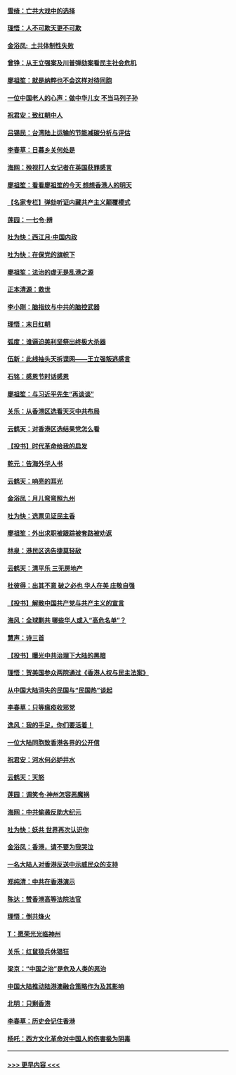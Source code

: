 #### [雪绮：亡共大戏中的选择](../pages/nsc993/n11699922.md?t=12042022) 
#### [理悟：人不可欺天更不可欺](../pages/nsc993/n11699657.md?t=12042022) 
#### [金浴凤:  土共体制性失败](../pages/nsc993/n11699361.md?t=12042022) 
#### [曾铮：从王立强案及川普弹劾案看民主社会危机](../pages/nsc993/n11699318.md?t=12042022) 
#### [廖祖笙：就是纳粹也不会这样对待同胞](../pages/nsc993/n11697658.md?t=12042022) 
#### [一位中国老人的心声：做中华儿女 不当马列子孙](../pages/nsc993/n11697525.md?t=12042022) 
#### [祝君安：致红朝中人](../pages/nsc993/n11697518.md?t=12042022) 
#### [吕锡民：台湾陆上运输的节能减碳分析与评估](../pages/nsc993/n11694983.md?t=12042022) 
#### [李春草：日暮乡关何处是](../pages/nsc993/n11694805.md?t=12042022) 
#### [海网：殃视打人女记者在英国获罪感言](../pages/nsc993/n11693832.md?t=12042022) 
#### [廖祖笙：看看廖祖笙的今天 想想香港人的明天](../pages/nsc993/n11693707.md?t=12042022) 
#### [【名家专栏】弹劾听证内藏共产主义颠覆模式](../pages/nsc993/n11693563.md?t=12042022) 
#### [莲园：一七令‧辨](../pages/nsc993/n11692558.md?t=12042022) 
#### [吐为快：西江月·中国内政](../pages/nsc993/n11692071.md?t=12042022) 
#### [吐为快：在保党的旗帜下](../pages/nsc993/n11691188.md?t=12042022) 
#### [廖祖笙：法治的虚无是乱港之源](../pages/nsc993/n11690605.md?t=12042022) 
#### [正本清源：救世](../pages/nsc993/n11689134.md?t=12042022) 
#### [李小刚：脑指纹与中共的脑控武器](../pages/nsc993/n11688900.md?t=12042022) 
#### [理悟：末日红朝](../pages/nsc993/n11688829.md?t=12042022) 
#### [弧度：谁逼迫美利坚祭出终极大杀器](../pages/nsc993/n11688735.md?t=12042022) 
#### [伍新：此线抽头天拆谍网——王立强叛逃感言](../pages/nsc993/n11687981.md?t=12042022) 
#### [石铭：感恩节时话感恩](../pages/nsc993/n11687568.md?t=12042022) 
#### [廖祖笙：与习近平先生“再谈谈”](../pages/nsc993/n11687005.md?t=12042022) 
#### [关乐：从香港区选看天灭中共布局](../pages/nsc993/n11686647.md?t=12042022) 
#### [云鹤天：对香港区选结果党怎么看](../pages/nsc993/n11686216.md?t=12042022) 
#### [【投书】时代革命给我的启发](../pages/nsc993/n11684287.md?t=12042022) 
#### [乾元：告海外华人书](../pages/nsc993/n11684044.md?t=12042022) 
#### [云鹤天：响亮的耳光](../pages/nsc993/n11684254.md?t=12042022) 
#### [金浴凤：月儿弯弯照九州](../pages/nsc993/n11684231.md?t=12042022) 
#### [吐为快：选票见证民主香](../pages/nsc993/n11684206.md?t=12042022) 
#### [廖祖笙：外出求职被跟踪被套路被劝返](../pages/nsc993/n11683874.md?t=12042022) 
#### [林泉：港民区选告捷莫轻敌](../pages/nsc993/n11683930.md?t=12042022) 
#### [云鹤天：清平乐 三无房地产](../pages/nsc993/n11681521.md?t=12042022) 
#### [杜彼得：出其不意 破之必也 华人在美 庄敬自强](../pages/nsc993/n11679554.md?t=12042022) 
#### [【投书】解散中国共产党与共产主义的宣言](../pages/nsc993/n11679177.md?t=12042022) 
#### [海风：全球剿共 哪些华人或入“高危名单”？](../pages/nsc993/n11678617.md?t=12042022) 
#### [慧声：诗三首](../pages/nsc993/n11678848.md?t=12042022) 
#### [【投书】曝光中共治理下大陆的黑暗](../pages/nsc993/n11678674.md?t=12042022) 
#### [理悟：贺美国参众两院通过《香港人权与民主法案》](../pages/nsc993/n11678104.md?t=12042022) 
#### [从中国大陆消失的民国与“民国热”谈起](../pages/nsc993/n11678075.md?t=12042022) 
#### [李春草：只等瘟疫收邪党](../pages/nsc993/n11677308.md?t=12042022) 
#### [逸风：我的手足，你们要活着！](../pages/nsc993/n11676352.md?t=12042022) 
#### [一位大陆同胞致香港各界的公开信](../pages/nsc993/n11675761.md?t=12042022) 
#### [祝君安：河水何必妒井水](../pages/nsc993/n11675746.md?t=12042022) 
#### [云鹤天：天怒](../pages/nsc993/n11675718.md?t=12042022) 
#### [莲园：调笑令‧神州怎容恶魔祸](../pages/nsc993/n11675648.md?t=12042022) 
#### [海网：中共偷袭反助大纪元](../pages/nsc993/n11673515.md?t=12042022) 
#### [吐为快：妖共 世界再次认识你](../pages/nsc993/n11673506.md?t=12042022) 
#### [金浴凤：香港，请不要为我哭泣](../pages/nsc993/n11673248.md?t=12042022) 
#### [一名大陆人对香港反送中示威民众的支持](../pages/nsc993/n11672615.md?t=12042022) 
#### [郑纯清：中共在香港演示](../pages/nsc993/n11670539.md?t=12042022) 
#### [陈达：赞香港高等法院法官](../pages/nsc993/n11669542.md?t=12042022) 
#### [理悟：倒共烽火](../pages/nsc993/n11668844.md?t=12042022) 
#### [T：愿荣光光临神州](../pages/nsc993/n11668421.md?t=12042022) 
#### [关乐：红鼠狼兵休猖狂](../pages/nsc993/n11668378.md?t=12042022) 
#### [梁京：“中国之治”是危及人类的恶治](../pages/nsc993/n11668328.md?t=12042022) 
#### [中国大陆推动陆港澳融合策略作为及其影响](../pages/nsc993/n11668157.md?t=12042022) 
#### [北明：只剩香港](../pages/nsc993/n11668002.md?t=12042022) 
#### [李春草：历史会记住香港](../pages/nsc993/n11667927.md?t=12042022) 
#### [杨吒：西方文化革命对中国人的伤害极为阴毒](../pages/nsc993/n11664521.md?t=12042022) 

----
#### [ >>> 更早内容 <<< ](../indexes/nsc993-earlier.md)
